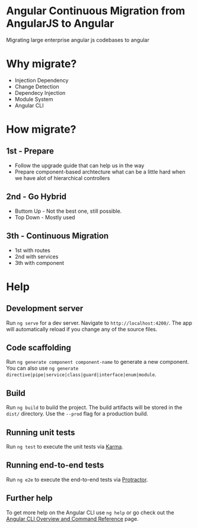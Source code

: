 # Angular Continuous Migration from AngularJS to Angular

Migrating large enterprise angular js codebases to angular

# Why migrate?

- Injection Dependency
- Change Detection
- Dependecy Injection
- Module System
- Angular CLI

# How migrate?

## 1st - Prepare

- Follow the upgrade guide that can help us in the way
- Prepare component-based archtecture what can be a little hard when we have alot of hierarchical controllers

## 2nd - Go Hybrid

- Buttom Up - Not the best one, still possible.
- Top Down - Mostly used

## 3th - Continuous Migration

- 1st with routes
- 2nd with services
- 3th with component

# Help

## Development server

Run `ng serve` for a dev server. Navigate to `http://localhost:4200/`. The app will automatically reload if you change any of the source files.

## Code scaffolding

Run `ng generate component component-name` to generate a new component. You can also use `ng generate directive|pipe|service|class|guard|interface|enum|module`.

## Build

Run `ng build` to build the project. The build artifacts will be stored in the `dist/` directory. Use the `--prod` flag for a production build.

## Running unit tests

Run `ng test` to execute the unit tests via [Karma](https://karma-runner.github.io).

## Running end-to-end tests

Run `ng e2e` to execute the end-to-end tests via [Protractor](http://www.protractortest.org/).

## Further help

To get more help on the Angular CLI use `ng help` or go check out the [Angular CLI Overview and Command Reference](https://angular.io/cli) page.
